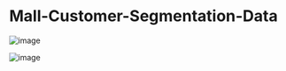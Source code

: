 # Mall-Customer-Segmentation-Data

![image](https://github.com/user-attachments/assets/ff3442c1-e98b-4b6a-b772-88aeadb4e348)

![image](https://github.com/user-attachments/assets/9934ea44-6830-4a35-9c18-fb634ac6ed0b)
